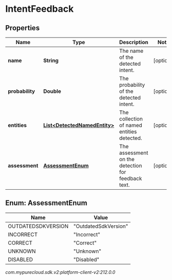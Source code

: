 # IntentFeedback


## Properties

| Name | Type | Description | Notes |
| ------------ | ------------- | ------------- | ------------- |
| **name** | **String** | The name of the detected intent. |  [optional] |
| **probability** | **Double** | The probability of the detected intent. |  [optional] |
| **entities** | [**List&lt;DetectedNamedEntity&gt;**](DetectedNamedEntity) | The collection of named entities detected. |  [optional] |
| **assessment** | [**AssessmentEnum**](#Enum--AssessmentEnum) | The assessment on the detection for feedback text. |  [optional] |


## Enum: AssessmentEnum

| Name | Value |
| ---- | ----- |
| OUTDATEDSDKVERSION | &quot;OutdatedSdkVersion&quot; | 
| INCORRECT | &quot;Incorrect&quot; | 
| CORRECT | &quot;Correct&quot; | 
| UNKNOWN | &quot;Unknown&quot; | 
| DISABLED | &quot;Disabled&quot; | 




_com.mypurecloud.sdk.v2:platform-client-v2:212.0.0_

